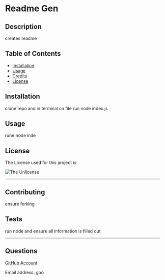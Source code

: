 
  # Readme Gen

  ## Description 
  
  creates readme

  ## Table of Contents 
  
  * [Installation](#installation)
  * [Usage](#usage)
  * [Credits](#credits)
  * [License](#license)
  
  
  ## Installation
  
  clone repo and in terminal on file run node index.js
  
  ## Usage 
  
  rune node inde

## License
   The License used for this project is: <br>
   
   ![The Unlicense](https://img.shields.io/badge/license-TheUnlicense-blue.svg)
    
  ---
 
  ## Contributing

  ensure forking

  ## Tests
  
 run node and ensure all information is filled out
  
  ---
  ## Questions

  [GitHub Account](https://github.com/catz)


  Email address: goo
  
